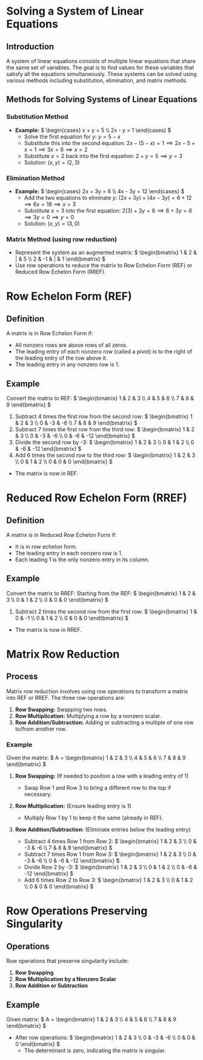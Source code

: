 # Solving a System of Linear Equations

## Introduction
A system of linear equations consists of multiple linear equations that share the same set of variables. The goal is to find values for these variables that satisfy all the equations simultaneously. These systems can be solved using various methods including substitution, elimination, and matrix methods.

## Methods for Solving Systems of Linear Equations

### Substitution Method
- **Example:**
  $`
  \begin{cases}
  x + y = 5 \\
  2x - y = 1
  \end{cases}
  `$
  - Solve the first equation for $` y `$:
    $`
    y = 5 - x
    `$
  - Substitute this into the second equation:
    $`
    2x - (5 - x) = 1 \implies 2x - 5 + x = 1 \implies 3x = 6 \implies x = 2
    `$
  - Substitute $` x = 2 `$ back into the first equation:
    $`
    2 + y = 5 \implies y = 3
    `$
  - Solution: $` (x, y) = (2, 3) `$

### Elimination Method
- **Example:**
  $`
  \begin{cases}
  2x + 3y = 6 \\
  4x - 3y = 12
  \end{cases}
  `$
  - Add the two equations to eliminate $` y `$:
    $`
    (2x + 3y) + (4x - 3y) = 6 + 12 \implies 6x = 18 \implies x = 3
    `$
  - Substitute $` x = 3 `$ into the first equation:
    $`
    2(3) + 3y = 6 \implies 6 + 3y = 6 \implies 3y = 0 \implies y = 0
    `$
  - Solution: $` (x, y) = (3, 0) `$

### Matrix Method (using row reduction)
- Represent the system as an augmented matrix:
  $`
  \begin{bmatrix}
  1 & 2 & | & 5 \\
  2 & -1 & | & 1
  \end{bmatrix}
  `$
- Use row operations to reduce the matrix to Row Echelon Form (REF) or Reduced Row Echelon Form (RREF).

# Row Echelon Form (REF)

## Definition
A matrix is in Row Echelon Form if:
- All nonzero rows are above rows of all zeros.
- The leading entry of each nonzero row (called a pivot) is to the right of the leading entry of the row above it.
- The leading entry in any nonzero row is 1.

## Example
Convert the matrix to REF:
$`
\begin{bmatrix}
1 & 2 & 3 \\
4 & 5 & 6 \\
7 & 8 & 9
\end{bmatrix}
`$
1. Subtract 4 times the first row from the second row:
   $`
   \begin{bmatrix}
   1 & 2 & 3 \\
   0 & -3 & -6 \\
   7 & 8 & 9
   \end{bmatrix}
   `$
2. Subtract 7 times the first row from the third row:
   $`
   \begin{bmatrix}
   1 & 2 & 3 \\
   0 & -3 & -6 \\
   0 & -6 & -12
   \end{bmatrix}
   `$
3. Divide the second row by -3:
   $`
   \begin{bmatrix}
   1 & 2 & 3 \\
   0 & 1 & 2 \\
   0 & -6 & -12
   \end{bmatrix}
   `$
4. Add 6 times the second row to the third row:
   $`
   \begin{bmatrix}
   1 & 2 & 3 \\
   0 & 1 & 2 \\
   0 & 0 & 0
   \end{bmatrix}
   `$
- The matrix is now in REF.

# Reduced Row Echelon Form (RREF)

## Definition
A matrix is in Reduced Row Echelon Form if:
- It is in row echelon form.
- The leading entry in each nonzero row is 1.
- Each leading 1 is the only nonzero entry in its column.

## Example
Convert the matrix to RREF:
Starting from the REF:
$`
\begin{bmatrix}
1 & 2 & 3 \\
0 & 1 & 2 \\
0 & 0 & 0
\end{bmatrix}
`$
1. Subtract 2 times the second row from the first row:
   $`
   \begin{bmatrix}
   1 & 0 & -1 \\
   0 & 1 & 2 \\
   0 & 0 & 0
   \end{bmatrix}
   `$
- The matrix is now in RREF.

# Matrix Row Reduction

## Process
Matrix row reduction involves using row operations to transform a matrix into REF or RREF. The three row operations are:
1. **Row Swapping:** Swapping two rows.
2. **Row Multiplication:** Multiplying a row by a nonzero scalar.
3. **Row Addition/Subtraction:** Adding or subtracting a multiple of one row to/from another row.

### Example
Given the matrix:
$`
A = \begin{bmatrix}
1 & 2 & 3 \\
4 & 5 & 6 \\
7 & 8 & 9
\end{bmatrix}
`$

1. **Row Swapping:** (If needed to position a row with a leading entry of 1)
   - Swap Row 1 and Row 3 to bring a different row to the top if necessary.

2. **Row Multiplication:** (Ensure leading entry is 1)
   - Multiply Row 1 by 1 to keep it the same (already in REF).

3. **Row Addition/Subtraction:** (Eliminate entries below the leading entry)
   - Subtract 4 times Row 1 from Row 2:
     $`
     \begin{bmatrix}
     1 & 2 & 3 \\
     0 & -3 & -6 \\
     7 & 8 & 9
     \end{bmatrix}
     `$
   - Subtract 7 times Row 1 from Row 3:
     $`
     \begin{bmatrix}
     1 & 2 & 3 \\
     0 & -3 & -6 \\
     0 & -6 & -12
     \end{bmatrix}
     `$
   - Divide Row 2 by -3:
     $`
     \begin{bmatrix}
     1 & 2 & 3 \\
     0 & 1 & 2 \\
     0 & -6 & -12
     \end{bmatrix}
     `$
   - Add 6 times Row 2 to Row 3:
     $`
     \begin{bmatrix}
     1 & 2 & 3 \\
     0 & 1 & 2 \\
     0 & 0 & 0
     \end{bmatrix}
     `$

# Row Operations Preserving Singularity

## Operations
Row operations that preserve singularity include:
1. **Row Swapping**
2. **Row Multiplication by a Nonzero Scalar**
3. **Row Addition or Subtraction**

## Example
Given matrix:
$`
A = \begin{bmatrix}
1 & 2 & 3 \\
4 & 5 & 6 \\
7 & 8 & 9
\end{bmatrix}
`$
- After row operations:
  $`
  \begin{bmatrix}
  1 & 2 & 3 \\
  0 & -3 & -6 \\
  0 & 0 & 0
  \end{bmatrix}
  `$
  - The determinant is zero, indicating the matrix is singular.

